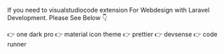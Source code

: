 If you need to visualstudiocode extension For Webdesign with Laravel Development.
Please See Below 👇

👉 one dark pro
👉 material icon theme
👉 prettier
👉 devsense
👉 code runner
